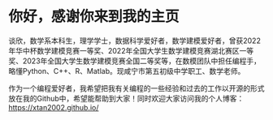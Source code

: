 # 你好，感谢你来到我的主页

谈欣，数学系本科生，理学学士，数据科学爱好者，数学建模爱好者，曾获2022年华中杯数学建模竞赛一等奖、2022年全国大学生数学建模竞赛湖北赛区一等奖、2023年全国大学生数学建模竞赛全国二等奖等，在数模团队中担任编程手，略懂Python、C++、R、Matlab。现咸宁市第五初级中学职工、数学老师。

作为一个编程爱好者，我希望把我有关编程的一些经验和过去的工作以开源的形式放在我的Github中，希望能帮助到大家！同时欢迎大家访问我的个人博客：https://xtan2002.github.io/
